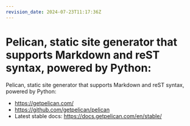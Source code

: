```yaml
---
revision_date: 2024-07-23T11:17:36Z
---
```

# Pelican, static site generator that supports Markdown and reST syntax, powered by Python:
Pelican, static site generator that supports Markdown and reST syntax, powered by Python:
* https://getpelican.com/
* https://github.com/getpelican/pelican
* Latest stable docs: https://docs.getpelican.com/en/stable/